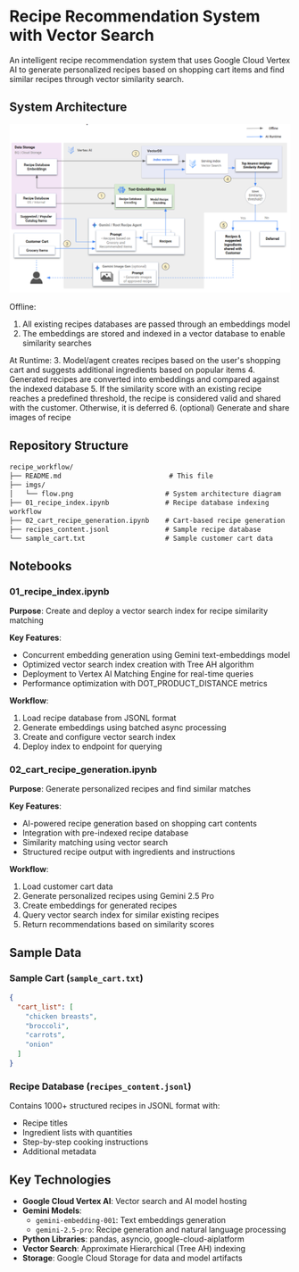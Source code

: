 # Recipe Recommendation System with Vector Search

An intelligent recipe recommendation system that uses Google Cloud Vertex AI to generate personalized recipes based on shopping cart items and find similar recipes through vector similarity search.

## System Architecture

![Recipe Workflow Architecture](imgs/flow.png)

Offline:
1. All existing recipes databases are passed through an embeddings model  
2. The embeddings are stored and indexed in a vector database to enable similarity searches

At Runtime:
3. Model/agent creates recipes based on the user's shopping cart and suggests additional ingredients based on popular items
4. Generated recipes are converted into embeddings and compared against the indexed database 
5. If the similarity score with an existing recipe reaches a predefined threshold, the recipe is considered valid and shared with the customer. Otherwise, it is deferred
6. (optional) Generate and share images of recipe


## Repository Structure

```
recipe_workflow/
├── README.md                           # This file
├── imgs/
│   └── flow.png                       # System architecture diagram
├── 01_recipe_index.ipynb              # Recipe database indexing workflow
├── 02_cart_recipe_generation.ipynb    # Cart-based recipe generation
├── recipes_content.jsonl              # Sample recipe database
└── sample_cart.txt                    # Sample customer cart data
```

## Notebooks

### 01_recipe_index.ipynb
**Purpose**: Create and deploy a vector search index for recipe similarity matching

**Key Features**:
- Concurrent embedding generation using Gemini text-embeddings model
- Optimized vector search index creation with Tree AH algorithm
- Deployment to Vertex AI Matching Engine for real-time queries
- Performance optimization with DOT_PRODUCT_DISTANCE metrics

**Workflow**:
1. Load recipe database from JSONL format
2. Generate embeddings using batched async processing
3. Create and configure vector search index
4. Deploy index to endpoint for querying

### 02_cart_recipe_generation.ipynb
**Purpose**: Generate personalized recipes and find similar matches

**Key Features**:
- AI-powered recipe generation based on shopping cart contents
- Integration with pre-indexed recipe database
- Similarity matching using vector search
- Structured recipe output with ingredients and instructions

**Workflow**:
1. Load customer cart data
2. Generate personalized recipes using Gemini 2.5 Pro
3. Create embeddings for generated recipes
4. Query vector search index for similar existing recipes
5. Return recommendations based on similarity scores

## Sample Data

### Sample Cart (`sample_cart.txt`)
```json
{
  "cart_list": [
    "chicken breasts",
    "broccoli", 
    "carrots",
    "onion"
  ]
}
```

### Recipe Database (`recipes_content.jsonl`)
Contains 1000+ structured recipes in JSONL format with:
- Recipe titles
- Ingredient lists with quantities
- Step-by-step cooking instructions
- Additional metadata

## Key Technologies

- **Google Cloud Vertex AI**: Vector search and AI model hosting
- **Gemini Models**: 
  - `gemini-embedding-001`: Text embeddings generation
  - `gemini-2.5-pro`: Recipe generation and natural language processing
- **Python Libraries**: pandas, asyncio, google-cloud-aiplatform
- **Vector Search**: Approximate Hierarchical (Tree AH) indexing
- **Storage**: Google Cloud Storage for data and model artifacts